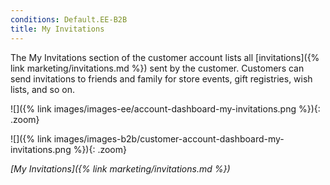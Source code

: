 ```yaml
---
conditions: Default.EE-B2B
title: My Invitations
---
```


The My Invitations section of the customer account lists all [invitations]({% link marketing/invitations.md %}) sent by the customer. Customers can send invitations to friends and family for store events, gift registries, wish lists, and so on. 

<!--{% if "Default.EE ONLY" contains site.edition %}-->
![]({% link images/images-ee/account-dashboard-my-invitations.png %}){: .zoom}
<!--{% endif %}-->
<!--{% if "Default.B2B Only" contains site.edition %}-->
![]({% link images/images-b2b/customer-account-dashboard-my-invitations.png %}){: .zoom}
<!--{% endif %}-->
_[My Invitations]({% link marketing/invitations.md %})_
